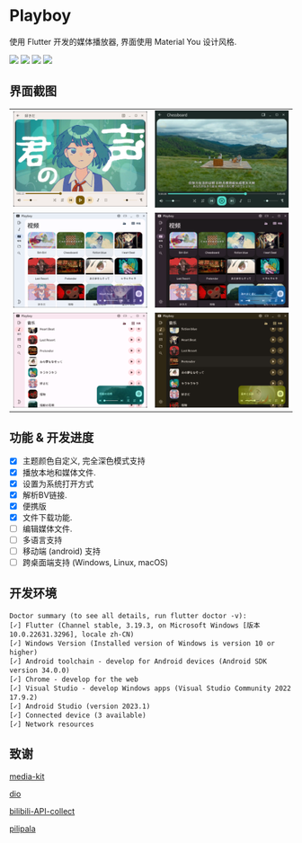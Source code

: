# Playboy

使用 Flutter 开发的媒体播放器, 界面使用 Material You 设计风格.

![](https://ziadoua.github.io/m3-Markdown-Badges/badges/LicenceCCBYNC/licenceccbync3.svg)
![](https://ziadoua.github.io/m3-Markdown-Badges/badges/Windows/windows3.svg)
![](https://ziadoua.github.io/m3-Markdown-Badges/badges/Linux/linux3.svg)
![](https://ziadoua.github.io/m3-Markdown-Badges/badges/Android/android3.svg)

## 界面截图

<table>
  <tr>
    <td>
      <img src='./screenshots/screenshot4.png'>
    </td>
    <td>
      <img src='./screenshots/screenshot1.png'>
    </td>
  </tr>
  <tr>
    <td>
      <img src='./screenshots/screenshot5.png'>
    </td>
    <td>
      <img src='./screenshots/screenshot2.png'>
    </td>
  </tr>
  <tr>
    <td>
      <img src='./screenshots/screenshot6.png'>
    </td>
    <td>
      <img src='./screenshots/screenshot3.png'>
    </td>
  </tr>
</table>

## 功能 & 开发进度

- [x] 主题颜色自定义, 完全深色模式支持
- [x] 播放本地和媒体文件.
- [x] 设置为系统打开方式
- [x] 解析BV链接.
- [x] 便携版
- [x] 文件下载功能.
- [ ] 编辑媒体文件.
- [ ] 多语言支持
- [ ] 移动端 (android) 支持
- [ ] 跨桌面端支持 (Windows, Linux, macOS)

## 开发环境

```
Doctor summary (to see all details, run flutter doctor -v):
[✓] Flutter (Channel stable, 3.19.3, on Microsoft Windows [版本 10.0.22631.3296], locale zh-CN)
[✓] Windows Version (Installed version of Windows is version 10 or higher)
[✓] Android toolchain - develop for Android devices (Android SDK version 34.0.0)
[✓] Chrome - develop for the web
[✓] Visual Studio - develop Windows apps (Visual Studio Community 2022 17.9.2)
[✓] Android Studio (version 2023.1)
[✓] Connected device (3 available)
[✓] Network resources
```

## 致谢

[media-kit](https://github.com/media-kit/media-kit)

[dio](https://github.com/cfug/dio)

[bilibili-API-collect](https://github.com/SocialSisterYi/bilibili-API-collect)

[pilipala](https://github.com/guozhigq/pilipala)